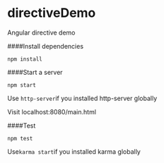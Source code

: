 # directiveDemo
Angular directive demo

####Install dependencies
```
npm install
```

####Start a server
```
npm start
```
Use `http-server`if you installed http-server globally

Visit localhost:8080/main.html

####Test
```
npm test
```
Use`karma start`if you installed karma globally
